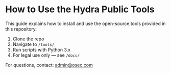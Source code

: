 # How to Use the Hydra Public Tools

This guide explains how to install and use the open-source tools provided in this repository.

1. Clone the repo
2. Navigate to `/tools/`
3. Run scripts with Python 3.x
4. For legal use only — see `/docs/`

For questions, contact: admin@osec.com

